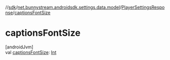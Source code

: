 //[sdk](../../../index.md)/[net.bunnystream.androidsdk.settings.data.model](../index.md)/[PlayerSettingsResponse](index.md)/[captionsFontSize](captions-font-size.md)

# captionsFontSize

[androidJvm]\
val [captionsFontSize](captions-font-size.md): [Int](https://kotlinlang.org/api/latest/jvm/stdlib/kotlin/-int/index.html)
